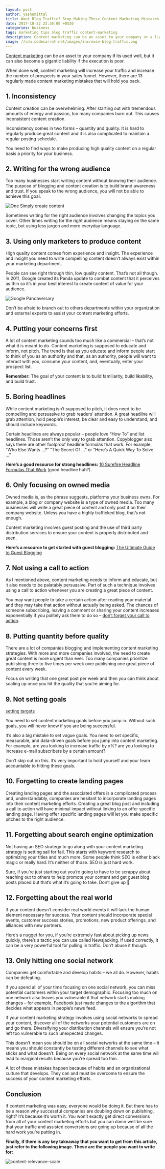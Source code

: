 ```yaml
---
layout: post
author: yashumittal
title: Want Blog Traffic? Stop Making These Content Marketing Mistakes
date: 2017-10-22 23:30:00 +0530
categories: business
tags: marketing tips blog traffic content-marketing
description: Content marketing can be an asset to your company or a liability. Blog traffic is a major factor in building an online business, but only if you do it well.
image: //cdn.codecarrot.net/images/increase-blog-traffic.png
---
```


[Content marketing](/44-content-marketing-resources) can be an asset to your company if its used well, but it can also become a gigantic liability if the execution is poor.

When done well, content marketing will increase your traffic and increase the number of prospects in your sales funnel. However, there are 13 regularly made content marketing mistakes that will hold you back.

## 1. Inconsistency

Content creation can be overwhelming. After starting out with tremendous amounts of energy and passion, too many companies burn out. This causes inconsistent content creation.

Inconsistency comes in two forms – quantity and quality. It is hard to regularly produce great content and it is also complicated to maintain a regular posting schedule.

You need to find ways to make producing high quality content on a regular basis a priority for your business.

## 2. Writing for the wrong audience

Too many businesses start writing content without knowing their audience. The purpose of blogging and content creation is to build brand awareness and trust. If you speak to the wrong audience, you will not be able to achieve this goal.

![One Simply create content](//cdn.codecarrot.net/images/one-simply-create-content.jpg)

Sometimes writing for the right audience involves changing the topics you cover. Other times writing for the right audience means staying on the same topic, but using less jargon and more everyday language.

## 3. Using only marketers to produce content

High quality content comes from experience and insight. The experience and insight you need to write compelling content doesn’t always exist within your marketing department.

People can see right through thin, low quality content. That’s not all though. In 2011, Google created its Panda update to combat content that it perceives as thin so it’s in your best interest to create content of value for your audience.

![Google Pandaversary](//cdn.codecarrot.net/images/pandaversary.png)

Don’t be afraid to branch out to others departments within your organization and external experts to assist your content marketing efforts.

## 4. Putting your concerns first

A lot of content marketing sounds too much like a commercial – that’s not what it is meant to do. Content marketing is supposed to educate and inform, not pitch. The trend is that as you educate and inform people start to think of you as an authority and that, as an authority, people will want to interact with you, consume your content, and, eventually, enter your prospect list.

**Remember:** The goal of your content is to build familiarity, build likability, and build trust.

## 5. Boring headlines

While content marketing isn’t supposed to pitch, it does need to be compelling and persuasive to grab readers’ attention. A great headline will grab attention, hold people’s interest, be clear and easy to understand, and should include keywords.

Certain headlines are always popular – people love “How To” and list headlines. Those aren’t the only way to grab attention. Copyblogger also says there are other foolproof headline formulas that work. For example, “Who Else Wants …?” “The Secret Of …” or “Here’s A Quick Way To Solve …”

**Here’s a good resource for strong headlines:** [10 Surefire Headline Formulas That Work](/10-sure-fire-headline-formulas-that-work) (good headline huh?).

## 6. Only focusing on owned media

Owned media is, as the phrase suggests, platforms your business owns. For example, a blog or company website is a type of owned media. Too many businesses will write a great piece of content and only post it on their company website. Unless you have a highly trafficked blog, that’s not enough.

Content marketing involves guest posting and the use of third party distribution services to ensure your content is properly distributed and seen.

**Here’s a resource to get started with guest blogging:** [The Ultimate Guide to Guest Blogging](/the-ultimate-guide-to-guest-blogging)

## 7. Not using a call to action

As I mentioned above, content marketing needs to inform and educate, but it also needs to be palatably persuasive. Part of such a technique involves using a call to action whenever you are creating a great piece of content.

You may want people to take a certain action after reading your material and they may take that action without actually being asked. The chances of someone subscribing, leaving a comment or sharing your content increases exponentially if you politely ask them to do so – [don’t forget your call to action](/effective-marketing-calls-to-action).

## 8. Putting quantity before quality

There are a lot of companies blogging and implementing content marketing strategies. With more and more companies involved, the need to create great content is more urgent than ever. Too many companies prioritize publishing three to five times per week over publishing one great piece of content every week.

Focus on writing that one great post per week and then you can think about scaling up once you hit the quality that you’re aiming for.

## 9. Not setting goals

[setting targets](//cdn.codecarrot.net/images/setting-targets-225x300.jpg)

You need to set content marketing goals before you jump in. Without such goals, you will never know if you are being successful.

It’s also a big mistake to set vague goals. You need to set specific, measurable, and data-driven goals before you jump into content marketing. For example, are you looking to increase traffic by x%? are you looking to increase e-mail subscribers by a certain amount?

Don’t skip out on this. It’s very important to hold yourself and your team accountable to hitting these goals.

## 10. Forgetting to create landing pages

Creating landing pages and the associated offers is a complicated process and, understandably, companies are hesitant to incorporate landing pages into their content marketing efforts. Creating a great blog post and including a call to action will have minimal impact without linking to an offer specific landing page. Having offer specific landing pages will let you make specific pitches to the right audience.

## 11. Forgetting about search engine optimization

Not having an SEO strategy to go along with your content marketing strategy is setting sail for fail. This starts with keyword research to optimizing your titles and much more. Some people think SEO is either black magic or really hard. It’s neither of those. SEO is just hard work.

Sure, if you’re just starting out you’re going to have to be scrappy about reaching out to others to help promote your content and get guest blog posts placed but that’s what it’s going to take. Don’t give up 🙂

## 12. Forgetting about the real world

If your content doesn’t consider real world events it will lack the human element necessary for success. Your content should incorporate special events, customer success stories, promotions, new product offerings, and alliances with new partners.

Here’s a nugget for you, if you’re extremely fast about picking up news quickly, there’s a tactic you can use called Newsjacking. If used correctly, it can be a very powerful tool for pulling in traffic. Don’t abuse it though.

## 13. Only hitting one social network

Companies get comfortable and develop habits – we all do. However, habits can be defeating.

If you spend all of your time focusing on one social network, you can miss potential customers within your target demographic. Focusing too much on one network also leaves you vulnerable if that network starts making changes – for example, Facebook just made changes to the algorithm that decides what appears in people’s news feed.

If your content marketing strategy involves using social networks to spread your content, discover all of the networks your potential customers are on and go there. Diversifying your distribution channels will ensure you’re not left too vulnerable to such unexpected changes.

This doesn’t mean you should be on all social networks at the same time – it means you should constantly be testing different channels to see what sticks and what doesn’t. Being on every social network at the same time will lead to marginal results because you’re spread too thin.

A lot of these mistakes happen because of habits and an organizational culture that develops. They can and must be overcome to ensure the success of your content marketing efforts.

## Conclusion

If content marketing was easy, everyone would be doing it. But there has to be a reason why successful companies are doubling down on publishing, right? It’s because it’s worth it. You won’t exactly get direct conversions from all of your content marketing efforts but you can damn well be sure that your traffic and assisted conversions are going up because of all the hard work you’re putting in.

**Finally, if there is any key takeaway that you want to get from this article, just refer to the following image. These are the people you want to write for:**

![content-relevance-scale](//cdn.codecarrot.net/images/content-relevance-scale.jpeg)
